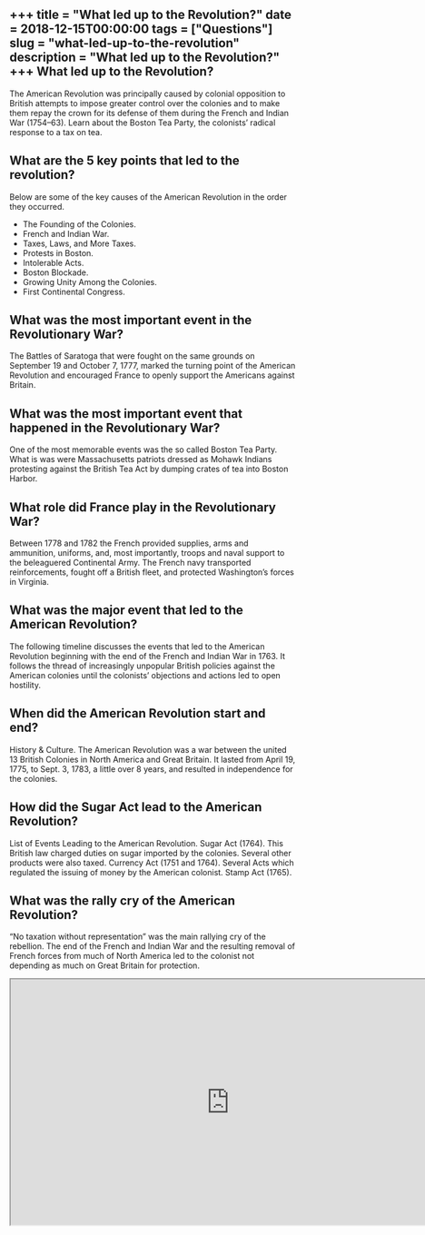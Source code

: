 +++
title = "What led up to the Revolution?"
date = 2018-12-15T00:00:00
tags = ["Questions"]
slug = "what-led-up-to-the-revolution"
description = "What led up to the Revolution?"
+++
What led up to the Revolution?
------------------------------

The American Revolution was principally caused by colonial opposition to British attempts to impose greater control over the colonies and to make them repay the crown for its defense of them during the French and Indian War (1754–63). Learn about the Boston Tea Party, the colonists’ radical response to a tax on tea.

What are the 5 key points that led to the revolution?
-----------------------------------------------------

Below are some of the key causes of the American Revolution in the order they occurred.

- The Founding of the Colonies.
- French and Indian War.
- Taxes, Laws, and More Taxes.
- Protests in Boston.
- Intolerable Acts.
- Boston Blockade.
- Growing Unity Among the Colonies.
- First Continental Congress.

What was the most important event in the Revolutionary War?
-----------------------------------------------------------

The Battles of Saratoga that were fought on the same grounds on September 19 and October 7, 1777, marked the turning point of the American Revolution and encouraged France to openly support the Americans against Britain.

What was the most important event that happened in the Revolutionary War?
-------------------------------------------------------------------------

One of the most memorable events was the so called Boston Tea Party. What is was were Massachusetts patriots dressed as Mohawk Indians protesting against the British Tea Act by dumping crates of tea into Boston Harbor.

What role did France play in the Revolutionary War?
---------------------------------------------------

Between 1778 and 1782 the French provided supplies, arms and ammunition, uniforms, and, most importantly, troops and naval support to the beleaguered Continental Army. The French navy transported reinforcements, fought off a British fleet, and protected Washington’s forces in Virginia.

What was the major event that led to the American Revolution?
-------------------------------------------------------------

The following timeline discusses the events that led to the American Revolution beginning with the end of the French and Indian War in 1763. It follows the thread of increasingly unpopular British policies against the American colonies until the colonists’ objections and actions led to open hostility.

When did the American Revolution start and end?
-----------------------------------------------

History &amp; Culture. The American Revolution was a war between the united 13 British Colonies in North America and Great Britain. It lasted from April 19, 1775, to Sept. 3, 1783, a little over 8 years, and resulted in independence for the colonies.

How did the Sugar Act lead to the American Revolution?
------------------------------------------------------

List of Events Leading to the American Revolution. Sugar Act (1764). This British law charged duties on sugar imported by the colonies. Several other products were also taxed. Currency Act (1751 and 1764). Several Acts which regulated the issuing of money by the American colonist. Stamp Act (1765).

What was the rally cry of the American Revolution?
--------------------------------------------------

“No taxation without representation” was the main rallying cry of the rebellion. The end of the French and Indian War and the resulting removal of French forces from much of North America led to the colonist not depending as much on Great Britain for protection.

<iframe allow="accelerometer; autoplay; clipboard-write; encrypted-media; gyroscope; picture-in-picture" allowfullscreen="" class="__youtube_prefs__  epyt-is-override  no-lazyload" data-no-lazy="1" data-origheight="433" data-origwidth="770" data-skipgform_ajax_framebjll="" height="433" id="_ytid_18794" loading="lazy" src="https://www.youtube.com/embed/NdRuU5ON-LU?enablejsapi=1&autoplay=0&cc_load_policy=0&cc_lang_pref=&iv_load_policy=1&loop=0&modestbranding=0&rel=1&fs=1&playsinline=0&autohide=2&theme=dark&color=red&controls=1&" title="YouTube player" width="770"></iframe>